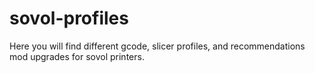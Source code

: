 # sovol-profiles
Here you will find different gcode, slicer profiles, and recommendations mod upgrades for sovol printers.
